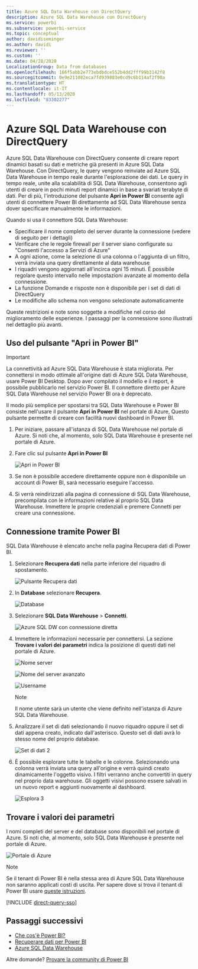 ```yaml
---
title: Azure SQL Data Warehouse con DirectQuery
description: Azure SQL Data Warehouse con DirectQuery
ms.service: powerbi
ms.subservice: powerbi-service
ms.topic: conceptual
author: davidiseminger
ms.author: davidi
ms.reviewer: ''
ms.custom: ''
ms.date: 04/28/2020
LocalizationGroup: Data from databases
ms.openlocfilehash: 166f5abb2e773ebdbdce552b4dd2fff99b3142f8
ms.sourcegitcommit: 0e9e211082eca7fd939803e0cd9c6b114af2f90a
ms.translationtype: HT
ms.contentlocale: it-IT
ms.lasthandoff: 05/13/2020
ms.locfileid: "83302277"
---
```

# <a name="azure-sql-data-warehouse-with-directquery"></a>Azure SQL Data Warehouse con DirectQuery

Azure SQL Data Warehouse con DirectQuery consente di creare report dinamici basati su dati e metriche già presenti in Azure SQL Data Warehouse. Con DirectQuery, le query vengono reinviate ad Azure SQL Data Warehouse in tempo reale durante l'esplorazione dei dati. Le query in tempo reale, unite alla scalabilità di SQL Data Warehouse, consentono agli utenti di creare in pochi minuti report dinamici in base a svariati terabyte di dati. Per di più, l'introduzione del pulsante **Apri in Power BI** consente agli utenti di connettere Power BI direttamente ad SQL Data Warehouse senza dover specificare manualmente le informazioni.

Quando si usa il connettore SQL Data Warehouse:

* Specificare il nome completo del server durante la connessione (vedere di seguito per i dettagli)
* Verificare che le regole firewall per il server siano configurate su "Consenti l'accesso a Servizi di Azure"
* A ogni azione, come la selezione di una colonna o l'aggiunta di un filtro, verrà inviata una query direttamente al data warehouse
* I riquadri vengono aggiornati all'incirca ogni 15 minuti.  È possibile regolare questo intervallo nelle impostazioni avanzate al momento della connessione.
* La funzione Domande e risposte non è disponibile per i set di dati di DirectQuery
* Le modifiche allo schema non vengono selezionate automaticamente

Queste restrizioni e note sono soggette a modifiche nel corso del miglioramento delle esperienze. I passaggi per la connessione sono illustrati nel dettaglio più avanti.

## <a name="using-the-open-in-power-bi-button"></a>Uso del pulsante "Apri in Power BI"

> [!Important]
> La connettività ad Azure SQL Data Warehouse è stata migliorata.  Per connettersi in modo ottimale all'origine dati di Azure SQL Data Warehouse, usare Power BI Desktop.  Dopo aver compilato il modello e il report, è possibile pubblicarlo nel servizio Power BI.  Il connettore diretto per Azure SQL Data Warehouse nel servizio Power BI ora è deprecato.

Il modo più semplice per spostarsi tra SQL Data Warehouse e Power BI consiste nell'usare il pulsante **Apri in Power BI** nel portale di Azure, Questo pulsante permette di creare con facilità nuovi dashboard in Power BI.

1. Per iniziare, passare all'istanza di SQL Data Warehouse nel portale di Azure. Si noti che, al momento, solo SQL Data Warehouse è presente nel portale di Azure.

2. Fare clic sul pulsante **Apri in Power BI**

    ![Apri in Power BI](media/service-azure-sql-data-warehouse-with-direct-connect/openinpowerbi.png)

3. Se non è possibile accedere direttamente oppure non è disponibile un account di Power BI, sarà necessario eseguire l'accesso.

4. Si verrà reindirizzati alla pagina di connessione di SQL Data Warehouse, precompilata con le informazioni relative al proprio SQL Data Warehouse. Immettere le proprie credenziali e premere Connetti per creare una connessione.

## <a name="connecting-through-power-bi"></a>Connessione tramite Power BI

SQL Data Warehouse è elencato anche nella pagina Recupera dati di Power BI. 

1. Selezionare **Recupera dati** nella parte inferiore del riquadro di spostamento.  

    ![Pulsante Recupera dati](media/service-azure-sql-data-warehouse-with-direct-connect/getdatabutton.png)

2. In **Database** selezionare **Recupera**.

    ![Database](media/service-azure-sql-data-warehouse-with-direct-connect/databases.png)

3. Selezionare **SQL Data Warehouse** \> **Connetti**.

    ![Azure SQL DW con connessione diretta](media/service-azure-sql-data-warehouse-with-direct-connect/azuresqldatawarehouseconnect.png)

4. Immettere le informazioni necessarie per connettersi. La sezione **Trovare i valori dei parametri** indica la posizione di questi dati nel portale di Azure.

    ![Nome server](media/service-azure-sql-data-warehouse-with-direct-connect/servername.png)

    ![Nome del server avanzato](media/service-azure-sql-data-warehouse-with-direct-connect/servernamewithadvanced.png)

    ![Username](media/service-azure-sql-data-warehouse-with-direct-connect/username.png)

   > [!NOTE]
   > Il nome utente sarà un utente che viene definito nell'istanza di Azure SQL Data Warehouse.

5. Analizzare il set di dati selezionando il nuovo riquadro oppure il set di dati appena creato, indicato dall'asterisco. Questo set di dati avrà lo stesso nome del proprio database.

    ![Set di dati 2](media/service-azure-sql-data-warehouse-with-direct-connect/dataset2.png)

6. È possibile esplorare tutte le tabelle e le colonne. Selezionando una colonna verrà inviata una query all'origine e verrà quindi creato dinamicamente l'oggetto visivo. I filtri verranno anche convertiti in query nel proprio data warehouse. Gli oggetti visivi possono essere salvati in un nuovo report e aggiunti nuovamente al dashboard.

    ![Esplora 3](media/service-azure-sql-data-warehouse-with-direct-connect/explore3.png)

## <a name="finding-parameter-values"></a>Trovare i valori dei parametri

I nomi completi del server e del database sono disponibili nel portale di Azure. Si noti che, al momento, solo SQL Data Warehouse è presente nel portale di Azure.

![Portale di Azure](media/service-azure-sql-data-warehouse-with-direct-connect/azureportal.png)

> [!NOTE]
> Se il tenant di Power BI è nella stessa area di Azure SQL Data Warehouse non saranno applicati costi di uscita. Per sapere dove si trova il tenant di Power BI usare [queste istruzioni](https://docs.microsoft.com/power-bi/service-admin-where-is-my-tenant-located).

[!INCLUDE [direct-query-sso](../includes/direct-query-sso.md)]

## <a name="next-steps"></a>Passaggi successivi

* [Che cos'è Power BI?](../fundamentals/power-bi-overview.md)  
* [Recuperare dati per Power BI](service-get-data.md)  
* [Azure SQL Data Warehouse](/azure/sql-data-warehouse/sql-data-warehouse-overview-what-is/)

Altre domande? [Provare la community di Power BI](https://community.powerbi.com/)
